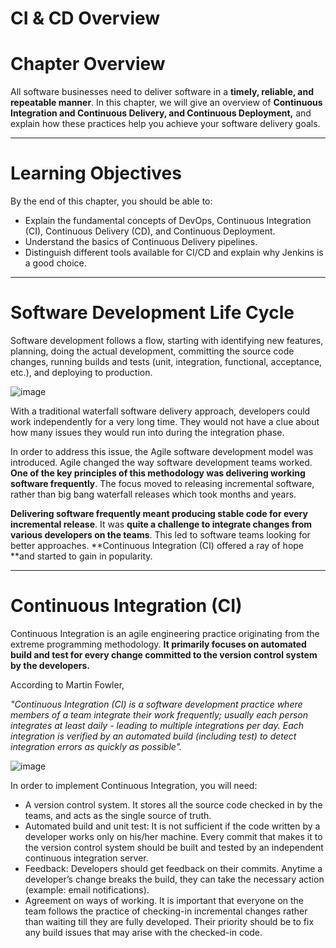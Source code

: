 # CI & CD Overview

# Chapter Overview


All software businesses need to deliver software in a **timely, reliable, and repeatable manner**. In this chapter, we will give an overview of **Continuous Integration and Continuous Delivery, and Continuous Deployment,** and explain how these practices help you achieve your software delivery goals.

---

# Learning Objectives

By the end of this chapter, you should be able to:

* Explain the fundamental concepts of DevOps, Continuous Integration (CI), Continuous Delivery (CD), and Continuous Deployment.
* Understand the basics of Continuous Delivery pipelines.
* Distinguish different tools available for CI/CD and explain why Jenkins is a good choice.

---

# Software Development Life Cycle

Software development follows a flow, starting with identifying new features, planning, doing the actual development, committing the source code changes, running builds and tests (unit, integration, functional, acceptance, etc.), and deploying to production.

![image](https://user-images.githubusercontent.com/107522496/214892282-d6655215-fde6-4e6c-a46c-e2f6f7fbe7bb.png)

With a traditional waterfall software delivery approach, developers could work independently for a very long time. They would not have a clue about how many issues they would run into during the integration phase.

In order to address this issue, the Agile software development model was introduced. Agile changed the way software development teams worked. **One of the key principles of this methodology was delivering working software frequently**. The focus moved to releasing incremental software, rather than big bang waterfall releases which took months and years.

**Delivering software frequently meant producing stable code for every incremental release**. It was **quite a challenge to integrate changes from various developers on the teams**. This led to software teams looking for better approaches. **Continuous Integration (CI) offered a ray of hope **and started to gain in popularity.

---

# Continuous Integration (CI)

Continuous Integration is an agile engineering practice originating from the extreme programming methodology. **It primarily focuses on automated build and test for every change committed to the version control system by the developers.**

According to Martin Fowler,

_"Continuous Integration (CI) is a software development practice where members of a team integrate their work frequently; usually each person integrates at least daily - leading to multiple integrations per day. Each integration is verified by an automated build (including test) to detect integration errors as quickly as possible"._

![image](https://user-images.githubusercontent.com/107522496/214894059-5af284f2-0ea0-435e-a3ae-f2152fa597d6.png)

In order to implement Continuous Integration, you will need:

* A version control system. It stores all the source code checked in by the teams, and acts as the single source of truth.
* Automated build and unit test: It is not sufficient if the code written by a developer works only on his/her machine. Every commit that makes it to the version control system should be built and tested by an independent continuous integration server.
* Feedback: Developers should get feedback on their commits. Anytime a developer’s change breaks the build, they can take the necessary action (example: email notifications).
* Agreement on ways of working. It is important that everyone on the team follows the practice of checking-in incremental changes rather than waiting till they are fully developed. Their priority should be to fix any build issues that may arise with the checked-in code.









